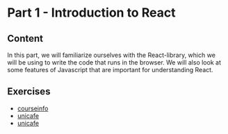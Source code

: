 # Part 1 - Introduction to React

## Content

In this part, we will familiarize ourselves with the React-library, which we will be using to write the code that runs in the browser. We will also look at some features of Javascript that are important for understanding React.

## Exercises

* [courseinfo](./courseinfo)
* [unicafe](./unicafe)
* [unicafe](./anecdotes)
